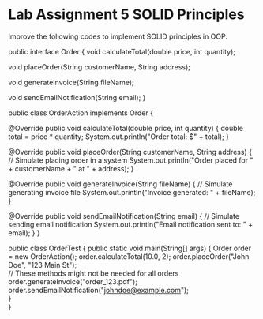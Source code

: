 # Lab Assignment 5 SOLID Principles
Improve the following codes to implement SOLID principles in OOP.

public interface Order 
{
  void calculateTotal(double price, int quantity);

  void placeOrder(String customerName, String address);

  void generateInvoice(String fileName);

  void sendEmailNotification(String email);
}

public class OrderAction implements Order 
{

  @Override
  public void calculateTotal(double price, int quantity) 
  {
    double total = price * quantity;
    System.out.println("Order total: $" + total);
  }

  @Override
  public void placeOrder(String customerName, String address) 
  {
    // Simulate placing order in a system
    System.out.println("Order placed for " + customerName + " at " + address);
  }

  @Override
  public void generateInvoice(String fileName) 
  {
    // Simulate generating invoice file
    System.out.println("Invoice generated: " + fileName);
  }

  @Override
  public void sendEmailNotification(String email) 
  {
    // Simulate sending email notification
    System.out.println("Email notification sent to: " + email);
  }
}

public class OrderTest 
{
  public static void main(String[] args) 
  {
    Order order = new OrderAction();
    order.calculateTotal(10.0, 2);
    order.placeOrder("John Doe", "123 Main St"); <br>
    // These methods might not be needed for all orders <br>
    order.generateInvoice("order_123.pdf"); <br>
    order.sendEmailNotification("johndoe@example.com"); <br>
  } <br>
}


